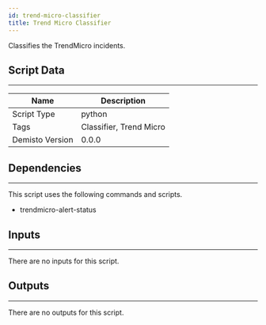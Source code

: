 ```yaml
---
id: trend-micro-classifier
title: Trend Micro Classifier
---
```


Classifies the TrendMicro incidents.

## Script Data
---

| **Name** | **Description** |
| --- | --- |
| Script Type | python |
| Tags | Classifier, Trend Micro |
| Demisto Version | 0.0.0 |

## Dependencies
---
This script uses the following commands and scripts.
* trendmicro-alert-status

## Inputs
---
There are no inputs for this script.

## Outputs
---
There are no outputs for this script.
